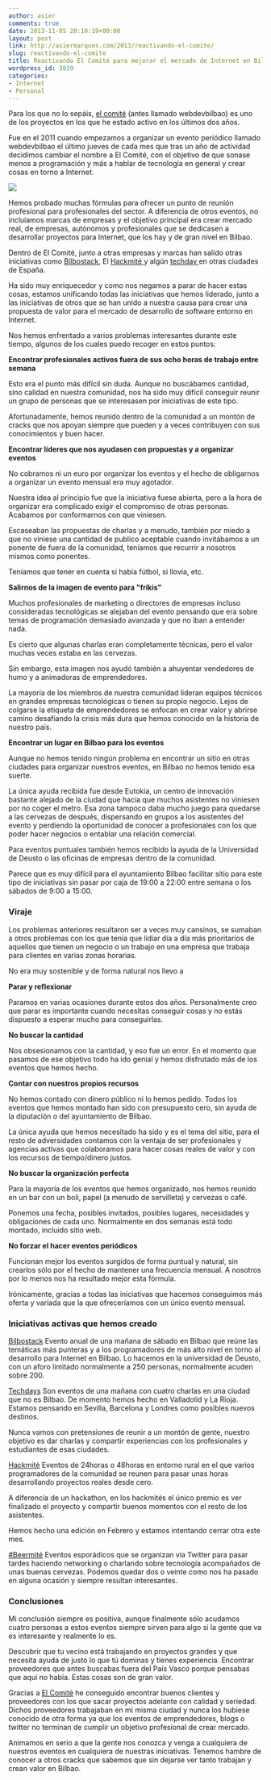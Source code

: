 ```yaml
---
author: asier
comments: true
date: 2013-11-05 20:10:19+00:00
layout: post
link: http://asiermarques.com/2013/reactivando-el-comite/
slug: reactivando-el-comite
title: Reactivando El Comité para mejorar el mercado de Internet en Bilbao
wordpress_id: 3839
categories:
- Internet
- Personal
---
```


Para los que no lo sepáis, [el comité](http://elcomite.org) (antes llamado webdevbilbao) es uno de los proyectos en los que he estado activo en los últimos dos años.

Fue en el 2011 cuando empezamos a organizar un evento periódico llamado webdevbilbao el último jueves de cada mes que tras un año de actividad decidimos cambiar el nombre a El Comité, con el objetivo de que sonase menos a programación y más a hablar de tecnología en general y crear cosas en torno a Internet.

![](http://farm8.staticflickr.com/7182/6941823356_efc1906418_z.jpg)

Hemos probado muchas fórmulas para ofrecer un punto de reunión profesional para profesionales del sector. A diferencia de otros eventos, no incluíamos marcas de empresas y el objetivo principal era crear mercado real, de empresas, autónomos y profesionales que se dedicasen a desarrollar proyectos para Internet, que los hay y de gran nivel en Bilbao.

Dentro de El Comité, junto a otras empresas y marcas han salido otras iniciativas como [Bilbostack](http://bilbostack.com), El [Hackmité ](http://hackmite.elcomite.org)y algún [techday ](http://pucelatechday.com)en otras ciudades de España.

Ha sido muy enriquecedor y como nos negamos a parar de hacer estas cosas, estamos unificando todas las iniciativas que hemos liderado, junto a las iniciativas de otros que se han unido a nuestra causa para crear una propuesta de valor para el mercado de desarrollo de software entorno en Internet.

Nos hemos enfrentado a varios problemas interesantes durante este tiempo, algunos de los cuales puedo recoger en estos puntos:

**Encontrar profesionales activos fuera de sus ocho horas de trabajo entre semana**

Esto era el punto más difícil sin duda. Aunque no buscábamos cantidad, sino calidad en nuestra comunidad, nos ha sido muy difícil conseguir reunir un grupo de personas que se interesasen por iniciativas de este tipo.

Afortunadamente, hemos reunido dentro de la comunidad a un montón de cracks que nos apoyan siempre que pueden y a veces contribuyen con sus conocimientos y buen hacer.

**Encontrar líderes que nos ayudasen con propuestas y a organizar eventos**

No cobramos ni un euro por organizar los eventos y el hecho de obligarnos a organizar un evento mensual era muy agotador.

Nuestra idea al principio fue que la iniciativa fuese abierta, pero a la hora de organizar era complicado exigir el compromiso de otras personas. Acabamos por conformarnos con que viniesen.

Escaseaban las propuestas de charlas y a menudo, también por miedo a que no viniese una cantidad de publico aceptable cuando invitábamos a un ponente de fuera de la comunidad, teníamos que recurrir a nosotros mismos como ponentes.

Teníamos que tener en cuenta si había fútbol, si llovía, etc.

**Salirnos de la imagen de evento para "frikis"**

Muchos profesionales de marketing o directores de empresas incluso consideradas tecnológicas se alejaban del evento pensando que era sobre temas de programación demasiado avanzada y que no iban a entender nada.

Es cierto que algunas charlas eran completamente técnicas, pero el valor muchas veces estaba en las cervezas.

Sin embargo, esta imagen nos ayudó también a ahuyentar vendedores de humo y a animadoras de emprendedores.

La mayoría de los miembros de nuestra comunidad lideran equipos técnicos en grandes empresas tecnológicas o tienen su propio negocio. Lejos de colgarse la etiqueta de emprendedores se enfocan en crear valor y abrirse camino desafiando la crisis más dura que hemos conocido en la historia de nuestro país.

**Encontrar un lugar en Bilbao para los eventos**

Aunque no hemos tenido ningún problema en encontrar un sitio en otras ciudades para organizar nuestros eventos, en Bilbao no hemos tenido esa suerte.

La única ayuda recibida fue desde Eutokia, un centro de innovación bastante alejado de la ciudad que hacía que muchos asistentes no viniesen por no coger el metro. Esa zona tampoco daba mucho juego para quedarse a las cervezas de después, dispersando en grupos a los asistentes del evento y perdiendo la oportunidad de conocer a profesionales con los que poder hacer negocios o entablar una relación comercial.

Para eventos puntuales también hemos recibido la ayuda de la Universidad de Deusto o las oficinas de empresas dentro de la comunidad.

Parece que es muy difícil para el ayuntamiento Bilbao facilitar sitio para este tipo de iniciativas sin pasar por caja de 19:00 a 22:00 entre semana o los sábados de 9:00 a 15:00.


### Viraje


Los problemas anteriores resultaron ser a veces muy cansinos, se sumaban a otros problemas con los que tenia que lidiar día a día más prioritarios de aquellos que tienen un negocio o un trabajo en una empresa que trabaja para clientes en varias zonas horarias.

No era muy sostenible y de forma natural nos llevo a

**Parar y reflexionar**

Paramos en varias ocasiones durante estos dos años. Personalmente creo que parar es importante cuando necesitas conseguir cosas y no estás dispuesto a esperar mucho para conseguirlas.

**No buscar la cantidad**

Nos obsesionamos con la cantidad, y eso fue un error. En el momento que pasamos de ese objetivo todo ha ido genial y hemos disfrutado más de los eventos que hemos hecho.

**Contar con nuestros propios recursos**

No hemos contado con dinero público ni lo hemos pedido. Todos los eventos que hemos montado han sido con presupuesto cero, sin ayuda de la diputación o del ayuntamiento de Bilbao.

La única ayuda que hemos necesitado ha sido y es el tema del sitio, para el resto de adversidades contamos con la ventaja de ser profesionales y agencias activas que colaboramos para hacer cosas reales de valor y con los recursos de tiempo/dinero justos.

**No buscar la organización perfecta**

Para la mayoría de los eventos que hemos organizado, nos hemos reunido en un bar con un boli, papel (a menudo de servilleta) y cervezas o café.

Ponemos una fecha, posibles invitados, posibles lugares, necesidades y obligaciones de cada uno. Normalmente en dos semanas está todo montado, incluido sitio web.

**No forzar el hacer eventos periódicos**

Funcionan mejor los eventos surgidos de forma puntual y natural, sin crearlos sólo por el hecho de mantener una frecuencia mensual. A nosotros por lo menos nos ha resultado mejor esta fórmula.

Irónicamente, gracias a todas las iniciativas que hacemos conseguimos más oferta y variada que la que ofreceríamos con un único evento mensual.


### Iniciativas activas que hemos creado


[Bilbostack](http://bilbostack.com)
Evento anual de una mañana de sábado en Bilbao que reúne las temáticas más punteras y a los programadores de más alto nivel en torno al desarrollo para Internet en Bilbao. Lo hacemos en la universidad de Deusto, con un aforo limitado normalmente a 250 personas, normalmente acuden sobre 200.

[Techdays](http://pucelatechday.com)
Son eventos de una mañana con cuatro charlas en una ciudad que no es Bilbao. De momento hemos hecho en Valladolid y La Rioja. Estamos pensando en Sevilla, Barcelona y Londres como posibles nuevos destinos.

Nunca vamos con pretensiones de reunir a un montón de gente, nuestro objetivo es dar charlas y compartir experiencias con los profesionales y estudiantes de esas ciudades.

[Hackmité](http://hackmite.elcomite.org)
Eventos de 24horas o 48horas en entorno rural en el que varios programadores de la comunidad se reunen para pasar unas horas desarrollando proyectos reales desde cero.

A diferencia de un hackathon, en los hackmités el único premio es ver finalizado el proyecto y compartir buenos momentos con el resto de los asistentes.

Hemos hecho una edición en Febrero y estamos intentando cerrar otra este mes.

[#Beermité](https://twitter.com/search?q=%23beermite)
Eventos esporádicos que se organizan vía Twitter para pasar tardes haciendo networking o charlando sobre tecnología acompañados de unas buenas cervezas. Podemos quedar dos o veinte como nos ha pasado en alguna ocasión y siempre resultan interesantes.


### Conclusiones


Mi conclusión siempre es positiva, aunque finalmente sólo acudamos cuatro personas a estos eventos siempre sirven para algo si la gente que va es interesante y realmente lo es.

Descubrir que tu vecino está trabajando en proyectos grandes y que necesita ayuda de justo lo que tú dominas y tienes experiencia. Encontrar proveedores que antes buscabas fuera del País Vasco porque pensabas que aquí no había. Estas cosas son de gran valor.

Gracias a [El Comité](http://elcomite.org) he conseguido encontrar buenos clientes y proveedores con los que sacar proyectos adelante con calidad y seriedad. Dichos proveedores trabajaban en mi misma ciudad y nunca los hubiese conocido de otra forma ya que los eventos de emprendedores, blogs o twitter no terminan de cumplir un objetivo profesional de crear mercado.

Animamos en serio a que la gente nos conozca y venga a cualquiera de nuestros eventos en cualquiera de nuestras iniciativas. Tenemos hambre de conocer a otros cracks que sabemos que sin dejarse ver tanto trabajan y crean valor en Bilbao.
